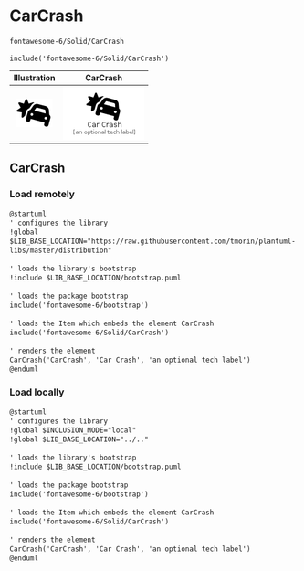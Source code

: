 # CarCrash


```text
fontawesome-6/Solid/CarCrash
```

```text
include('fontawesome-6/Solid/CarCrash')
```



| Illustration | CarCrash |
| :---: | :---: |
| ![illustration for Illustration](../../fontawesome-6/Solid/CarCrash.png) | ![illustration for CarCrash](../../fontawesome-6/Solid/CarCrash.Local.png) |




## CarCrash

### Load remotely
```plantuml
@startuml
' configures the library
!global $LIB_BASE_LOCATION="https://raw.githubusercontent.com/tmorin/plantuml-libs/master/distribution"

' loads the library's bootstrap
!include $LIB_BASE_LOCATION/bootstrap.puml

' loads the package bootstrap
include('fontawesome-6/bootstrap')

' loads the Item which embeds the element CarCrash
include('fontawesome-6/Solid/CarCrash')

' renders the element
CarCrash('CarCrash', 'Car Crash', 'an optional tech label')
@enduml
```

### Load locally
```plantuml
@startuml
' configures the library
!global $INCLUSION_MODE="local"
!global $LIB_BASE_LOCATION="../.."

' loads the library's bootstrap
!include $LIB_BASE_LOCATION/bootstrap.puml

' loads the package bootstrap
include('fontawesome-6/bootstrap')

' loads the Item which embeds the element CarCrash
include('fontawesome-6/Solid/CarCrash')

' renders the element
CarCrash('CarCrash', 'Car Crash', 'an optional tech label')
@enduml
```

